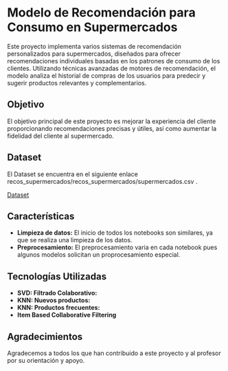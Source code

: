 # Modelo de Recomendación para Consumo en Supermercados

Este proyecto implementa varios sistemas de recomendación personalizados para supermercados, diseñados para ofrecer recomendaciones individuales basadas en los patrones de consumo de los clientes. Utilizando técnicas avanzadas de motores de recomendación, el modelo analiza el historial de compras de los usuarios para predecir y sugerir productos relevantes y complementarios.

## Objetivo

El objetivo principal de este proyecto es mejorar la experiencia del cliente proporcionando recomendaciones precisas y útiles, así como aumentar la fidelidad del cliente al supermercado.

## Dataset

El Dataset se encuentra en el siguiente enlace recos_supermercados/recos_supermercados/supermercados.csv .

[Dataset](https://drive.google.com/file/d/1A6PymninKBCK2c1Y_C4m2cc9yal6VUgI/view?usp=sharing)

## Características

- **Limpieza de datos:** El inicio de todos los notebooks son similares, ya que se realiza una limpieza de los datos.
- **Preprocesamiento:** El preprocesamiento  varia en cada notebook pues algunos modelos solicitan un proprocesamiento especial.

## Tecnologías Utilizadas

- **SVD: Filtrado Colaborativo:**
- **KNN: Nuevos productos:**
- **KNN: Productos frecuentes:**
- **Item Based Collaborative Filtering**

## Agradecimientos

Agradecemos a todos los que han contribuido a este proyecto y al profesor por su orientación y apoyo.
